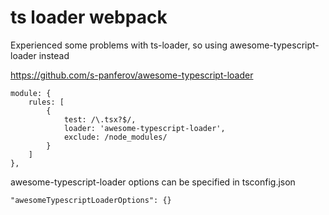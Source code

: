 # ts loader webpack

Experienced some problems with ts-loader, so using awesome-typescript-loader instead


https://github.com/s-panferov/awesome-typescript-loader

```
module: {
    rules: [
        {
            test: /\.tsx?$/,
            loader: 'awesome-typescript-loader',
            exclude: /node_modules/
        }
    ]
},
```

awesome-typescript-loader options can be specified in tsconfig.json

```
"awesomeTypescriptLoaderOptions": {}
```


